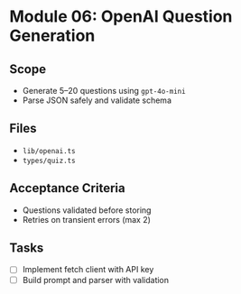 <!-- 1a6b4f2d-2e3b-4a58-8c3d-7c2b9f5d6a10 d4f5a6b7-c8d9-4e0f-9a1b-2c3d4e5f6a7b -->

# Module 06: OpenAI Question Generation

## Scope

- Generate 5–20 questions using `gpt-4o-mini`
- Parse JSON safely and validate schema

## Files

- `lib/openai.ts`
- `types/quiz.ts`

## Acceptance Criteria

- Questions validated before storing
- Retries on transient errors (max 2)

## Tasks

- [ ] Implement fetch client with API key
- [ ] Build prompt and parser with validation
